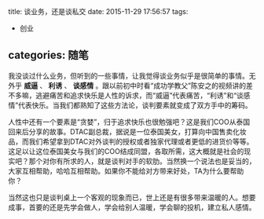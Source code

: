 title: 谈业务，还是谈私交
date: 2015-11-29 17:56:57
tags: 
- 创业

categories: 随笔
---

我没谈过什么业务，但听到的一些事情，让我觉得谈业务似乎是很简单的事情。无外乎 **威逼** 、 **利诱**  、 **谈感情** 。跟以前初中时看“成功学教父”陈安之的视频讲的差不多嘛，逃避痛苦和追求快乐是人性的诉求，而“威逼”代表痛苦，“利诱”和“谈感情”代表快乐。当我们都熟知了这些方法论，谈判要素就变成了双方手中的筹码。

人性中还有一个要素是“贪婪”，归于追求快乐也很勉强吧？这是我们COO从泰国回来后分享的故事。DTAC副总裁，据说是一位泰国美女，打算向中国售卖化妆品，而我们希望拿到DTAC对外谈判的授权或者独家代理或者更低的进货价等等。这足以让这位泰国美女与我们的COO结成同盟，各取所需，这大概就是社会的现实吧？那个对你有所求的人，就是谈判对手的软肋。当然换一个说法也是妥当的，大家互相帮助，哈哈互相帮助。如果你不能给对方带来好处，TA为什么要帮助你？

当然这也只是谈判桌上一个客观的现象而已，世上还是有很多带来温暖的人。想要成事，首要的还是先学会做人，学会给别人温暖，学会聊的投机，建立私人感情。


